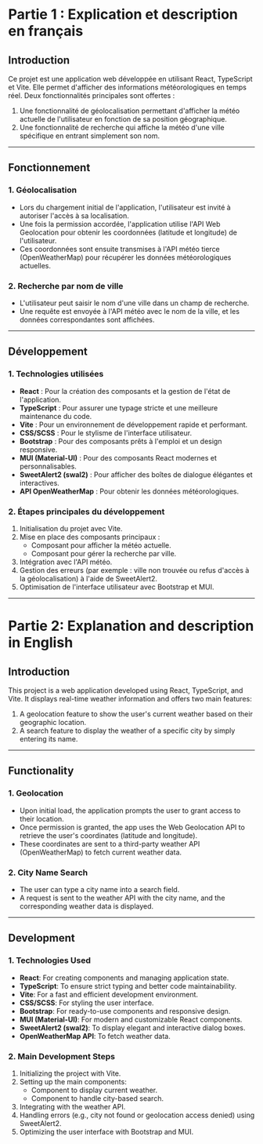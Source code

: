 # Partie 1 : Explication et description en français

## Introduction
Ce projet est une application web développée en utilisant React, TypeScript et Vite. Elle permet d'afficher des informations météorologiques en temps réel. Deux fonctionnalités principales sont offertes :

1. Une fonctionnalité de géolocalisation permettant d'afficher la météo actuelle de l'utilisateur en fonction de sa position géographique.
2. Une fonctionnalité de recherche qui affiche la météo d'une ville spécifique en entrant simplement son nom.

---

## Fonctionnement

### 1. Géolocalisation
- Lors du chargement initial de l'application, l'utilisateur est invité à autoriser l'accès à sa localisation.
- Une fois la permission accordée, l'application utilise l'API Web Geolocation pour obtenir les coordonnées (latitude et longitude) de l'utilisateur.
- Ces coordonnées sont ensuite transmises à l'API météo tierce (OpenWeatherMap) pour récupérer les données météorologiques actuelles.

### 2. Recherche par nom de ville
- L'utilisateur peut saisir le nom d'une ville dans un champ de recherche.
- Une requête est envoyée à l'API météo avec le nom de la ville, et les données correspondantes sont affichées.

---

## Développement

### 1. Technologies utilisées
- **React** : Pour la création des composants et la gestion de l'état de l'application.
- **TypeScript** : Pour assurer une typage stricte et une meilleure maintenance du code.
- **Vite** : Pour un environnement de développement rapide et performant.
- **CSS/SCSS** : Pour le stylisme de l'interface utilisateur.
- **Bootstrap** : Pour des composants prêts à l'emploi et un design responsive.
- **MUI (Material-UI)** : Pour des composants React modernes et personnalisables.
- **SweetAlert2 (swal2)** : Pour afficher des boîtes de dialogue élégantes et interactives.
- **API OpenWeatherMap** : Pour obtenir les données météorologiques.

### 2. Étapes principales du développement
1. Initialisation du projet avec Vite.
2. Mise en place des composants principaux :
   - Composant pour afficher la météo actuelle.
   - Composant pour gérer la recherche par ville.
3. Intégration avec l'API météo.
4. Gestion des erreurs (par exemple : ville non trouvée ou refus d'accès à la géolocalisation) à l'aide de SweetAlert2.
5. Optimisation de l'interface utilisateur avec Bootstrap et MUI.

---

# Partie 2: Explanation and description in English

## Introduction
This project is a web application developed using React, TypeScript, and Vite. It displays real-time weather information and offers two main features:

1. A geolocation feature to show the user's current weather based on their geographic location.
2. A search feature to display the weather of a specific city by simply entering its name.

---

## Functionality

### 1. Geolocation
- Upon initial load, the application prompts the user to grant access to their location.
- Once permission is granted, the app uses the Web Geolocation API to retrieve the user's coordinates (latitude and longitude).
- These coordinates are sent to a third-party weather API (OpenWeatherMap) to fetch current weather data.

### 2. City Name Search
- The user can type a city name into a search field.
- A request is sent to the weather API with the city name, and the corresponding weather data is displayed.

---

## Development

### 1. Technologies Used
- **React**: For creating components and managing application state.
- **TypeScript**: To ensure strict typing and better code maintainability.
- **Vite**: For a fast and efficient development environment.
- **CSS/SCSS**: For styling the user interface.
- **Bootstrap**: For ready-to-use components and responsive design.
- **MUI (Material-UI)**: For modern and customizable React components.
- **SweetAlert2 (swal2)**: To display elegant and interactive dialog boxes.
- **OpenWeatherMap API**: To fetch weather data.

### 2. Main Development Steps
1. Initializing the project with Vite.
2. Setting up the main components:
   - Component to display current weather.
   - Component to handle city-based search.
3. Integrating with the weather API.
4. Handling errors (e.g., city not found or geolocation access denied) using SweetAlert2.
5. Optimizing the user interface with Bootstrap and MUI.

